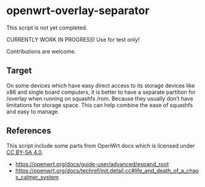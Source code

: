# openwrt-overlay-separator

This script is not yet completed.

CURRENTLY WORK IN PROGRESS! Use for test only!

Contributions are welcome.

## Target
On some devices which have easy direct access to its storage devices like x86 and single board computers, it is better to have a separate partition for /overlay when running on squashfs /rom. Because they usually don’t have limitations for storage space. This can help combine the ease of squashfs and easy to manage.

## References

This script include some parts from OpenWrt docs which is licensed under [CC BY-SA 4.0](https://creativecommons.org/licenses/by-sa/4.0/deed.en).
- https://openwrt.org/docs/guide-user/advanced/expand_root
- https://openwrt.org/docs/techref/init.detail.cc#life_and_death_of_a_chaos_calmer_system